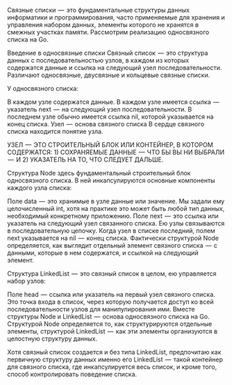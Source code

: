 Связные списки  —  это фундаментальные структуры данных информатики и программирования, часто применяемые для хранения и управления набором данных, элементы которого не хранятся в смежных участках памяти. Рассмотрим реализацию односвязного списка на Go.

Введение в односвязные списки
Связный список  —  это структура данных с последовательностью узлов, в каждом из которых содержатся данные и ссылка на следующий узел последовательности. Различают односвязные, двусвязные и кольцевые связные списки.

У односвязного списка:

В каждом узле содержатся данные.
В каждом узле имеется ссылка  —  указатель next  —  на следующий узел последовательности.
В последнем узле обычно имеется ссылка nil, которой указывается на конец списка.
Узел  —  основа связного списка
В сердце связного списка находится понятие узла.

УЗЕЛ  —  ЭТО СТРОИТЕЛЬНЫЙ БЛОК ИЛИ КОНТЕЙНЕР, В КОТОРОМ СОДЕРЖАТСЯ: 1) СОХРАНЯЕМЫЕ ДАННЫЕ  —  ЧТО БЫ ВЫ НИ ВЫБРАЛИ  —  И 2) УКАЗАТЕЛЬ НА ТО, ЧТО СЛЕДУЕТ ДАЛЬШЕ.


Структура Node здесь фундаментальный строительный блок односвязного списка. В ней инкапсулируются основные компоненты каждого узла списка:

Поле data  —  это хранимые в узле данные или значение. Мы задали ему целочисленный int, хотя на практике это может быть любой тип данных, необходимый конкретному приложению.
Поле next  —  это ссылка или указатель на следующий узел связанного списка. Ею узлы связываются в последовательную цепочку. Когда узел в списке последний, полем next указывается на nil  —  конец списка.
Фактически структурой Node определяется, как выглядит отдельный элемент связного списка  —  с данными, которые в нем содержатся, и ссылкой на следующий элемент.

Структура LinkedList  —  это связный список в целом, ею управляется набор узлов:

Поле head  —  ссылка или указатель на первый узел связного списка. Это точка входа в список, через которую получается доступ ко всей последовательности узлов для манипулирования ими.
Вместе структуры Node и LinkedList  —  основа односвязного списка на Go. Структурой Node определяется то, как структурируются отдельные элементы, структурой LinkedList  —  как эти элементы организуются в целостную структуру данных.

Хотя связный список создается и без типа LinkedList, предпочитаю как первичную структуру данных именно его LinkedList  —  такой контейнер для связного списка, где инкапсулируется весь список, и кроме того, способ контролировать поведение списка.